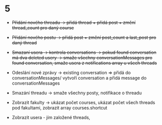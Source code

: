 # 5

- ~~Přidání nového threadu -> přidá thread + přidá post + změní thread_count pro daný course~~
- ~~Přidání nového postu -> přidá post + změní post_count a last_post pro daný thread~~
- ~~Smazaní usera -> kontrola conversations -> pokud found conversation má dva deleted usery -> smaže všechny conversationMessages pro found conversation, smaže usera z notifications array u všech threads~~
- Odeslání nové zprávy -> existing conversation => přidá do conversationMessages/ vytvoří conversation a přidá message do conversationMessages
- Smazání threadu -> smaže všechny posty, notifikace o threadu


- Zobrazit fakulty -> ukázat počet courses, ukázat počet všech threads pod fakultami, zobrazit array courses.shortcut

- Zobrazit usera - jím založené threads, 